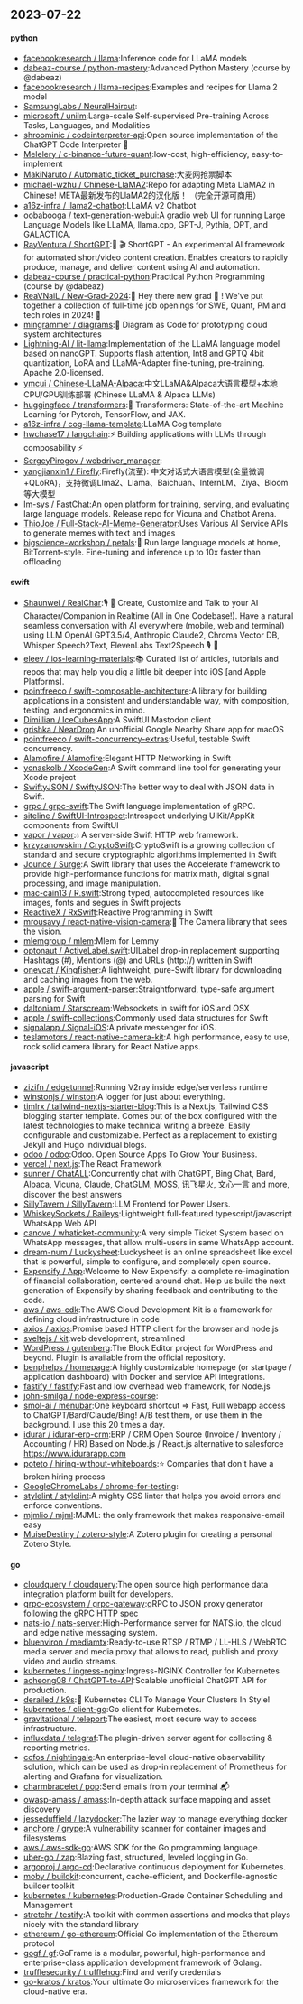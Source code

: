 ## 2023-07-22

#### python
* [facebookresearch / llama](https://github.com/facebookresearch/llama):Inference code for LLaMA models
* [dabeaz-course / python-mastery](https://github.com/dabeaz-course/python-mastery):Advanced Python Mastery (course by @dabeaz)
* [facebookresearch / llama-recipes](https://github.com/facebookresearch/llama-recipes):Examples and recipes for Llama 2 model
* [SamsungLabs / NeuralHaircut](https://github.com/SamsungLabs/NeuralHaircut):
* [microsoft / unilm](https://github.com/microsoft/unilm):Large-scale Self-supervised Pre-training Across Tasks, Languages, and Modalities
* [shroominic / codeinterpreter-api](https://github.com/shroominic/codeinterpreter-api):Open source implementation of the ChatGPT Code Interpreter
👾
* [Melelery / c-binance-future-quant](https://github.com/Melelery/c-binance-future-quant):low-cost, high-efficiency, easy-to-implement
* [MakiNaruto / Automatic_ticket_purchase](https://github.com/MakiNaruto/Automatic_ticket_purchase):大麦网抢票脚本
* [michael-wzhu / Chinese-LlaMA2](https://github.com/michael-wzhu/Chinese-LlaMA2):Repo for adapting Meta LlaMA2 in Chinese! META最新发布的LlaMA2的汉化版！ （完全开源可商用）
* [a16z-infra / llama2-chatbot](https://github.com/a16z-infra/llama2-chatbot):LLaMA v2 Chatbot
* [oobabooga / text-generation-webui](https://github.com/oobabooga/text-generation-webui):A gradio web UI for running Large Language Models like LLaMA, llama.cpp, GPT-J, Pythia, OPT, and GALACTICA.
* [RayVentura / ShortGPT](https://github.com/RayVentura/ShortGPT):🚀
🎬
ShortGPT - An experimental AI framework for automated short/video content creation. Enables creators to rapidly produce, manage, and deliver content using AI and automation.
* [dabeaz-course / practical-python](https://github.com/dabeaz-course/practical-python):Practical Python Programming (course by @dabeaz)
* [ReaVNaiL / New-Grad-2024](https://github.com/ReaVNaiL/New-Grad-2024):👋
Hey there new grad
🎉
! We've put together a collection of full-time job openings for SWE, Quant, PM and tech roles in 2024!
🚀
* [mingrammer / diagrams](https://github.com/mingrammer/diagrams):🎨
Diagram as Code for prototyping cloud system architectures
* [Lightning-AI / lit-llama](https://github.com/Lightning-AI/lit-llama):Implementation of the LLaMA language model based on nanoGPT. Supports flash attention, Int8 and GPTQ 4bit quantization, LoRA and LLaMA-Adapter fine-tuning, pre-training. Apache 2.0-licensed.
* [ymcui / Chinese-LLaMA-Alpaca](https://github.com/ymcui/Chinese-LLaMA-Alpaca):中文LLaMA&Alpaca大语言模型+本地CPU/GPU训练部署 (Chinese LLaMA & Alpaca LLMs)
* [huggingface / transformers](https://github.com/huggingface/transformers):🤗
Transformers: State-of-the-art Machine Learning for Pytorch, TensorFlow, and JAX.
* [a16z-infra / cog-llama-template](https://github.com/a16z-infra/cog-llama-template):LLaMA Cog template
* [hwchase17 / langchain](https://github.com/hwchase17/langchain):⚡
Building applications with LLMs through composability
⚡
* [SergeyPirogov / webdriver_manager](https://github.com/SergeyPirogov/webdriver_manager):
* [yangjianxin1 / Firefly](https://github.com/yangjianxin1/Firefly):Firefly(流萤): 中文对话式大语言模型(全量微调+QLoRA)，支持微调Llma2、Llama、Baichuan、InternLM、Ziya、Bloom等大模型
* [lm-sys / FastChat](https://github.com/lm-sys/FastChat):An open platform for training, serving, and evaluating large language models. Release repo for Vicuna and Chatbot Arena.
* [ThioJoe / Full-Stack-AI-Meme-Generator](https://github.com/ThioJoe/Full-Stack-AI-Meme-Generator):Uses Various AI Service APIs to generate memes with text and images
* [bigscience-workshop / petals](https://github.com/bigscience-workshop/petals):🌸
Run large language models at home, BitTorrent-style. Fine-tuning and inference up to 10x faster than offloading

#### swift
* [Shaunwei / RealChar](https://github.com/Shaunwei/RealChar):🎙️
🤖
Create, Customize and Talk to your AI Character/Companion in Realtime (All in One Codebase!). Have a natural seamless conversation with AI everywhere (mobile, web and terminal) using LLM OpenAI GPT3.5/4, Anthropic Claude2, Chroma Vector DB, Whisper Speech2Text, ElevenLabs Text2Speech
🎙️
🤖
* [eleev / ios-learning-materials](https://github.com/eleev/ios-learning-materials):📚
Curated list of articles, tutorials and repos that may help you dig a little bit deeper into iOS [and Apple Platforms].
* [pointfreeco / swift-composable-architecture](https://github.com/pointfreeco/swift-composable-architecture):A library for building applications in a consistent and understandable way, with composition, testing, and ergonomics in mind.
* [Dimillian / IceCubesApp](https://github.com/Dimillian/IceCubesApp):A SwiftUI Mastodon client
* [grishka / NearDrop](https://github.com/grishka/NearDrop):An unofficial Google Nearby Share app for macOS
* [pointfreeco / swift-concurrency-extras](https://github.com/pointfreeco/swift-concurrency-extras):Useful, testable Swift concurrency.
* [Alamofire / Alamofire](https://github.com/Alamofire/Alamofire):Elegant HTTP Networking in Swift
* [yonaskolb / XcodeGen](https://github.com/yonaskolb/XcodeGen):A Swift command line tool for generating your Xcode project
* [SwiftyJSON / SwiftyJSON](https://github.com/SwiftyJSON/SwiftyJSON):The better way to deal with JSON data in Swift.
* [grpc / grpc-swift](https://github.com/grpc/grpc-swift):The Swift language implementation of gRPC.
* [siteline / SwiftUI-Introspect](https://github.com/siteline/SwiftUI-Introspect):Introspect underlying UIKit/AppKit components from SwiftUI
* [vapor / vapor](https://github.com/vapor/vapor):💧
A server-side Swift HTTP web framework.
* [krzyzanowskim / CryptoSwift](https://github.com/krzyzanowskim/CryptoSwift):CryptoSwift is a growing collection of standard and secure cryptographic algorithms implemented in Swift
* [Jounce / Surge](https://github.com/Jounce/Surge):A Swift library that uses the Accelerate framework to provide high-performance functions for matrix math, digital signal processing, and image manipulation.
* [mac-cain13 / R.swift](https://github.com/mac-cain13/R.swift):Strong typed, autocompleted resources like images, fonts and segues in Swift projects
* [ReactiveX / RxSwift](https://github.com/ReactiveX/RxSwift):Reactive Programming in Swift
* [mrousavy / react-native-vision-camera](https://github.com/mrousavy/react-native-vision-camera):📸
The Camera library that sees the vision.
* [mlemgroup / mlem](https://github.com/mlemgroup/mlem):Mlem for Lemmy
* [optonaut / ActiveLabel.swift](https://github.com/optonaut/ActiveLabel.swift):UILabel drop-in replacement supporting Hashtags (#), Mentions (@) and URLs (http://) written in Swift
* [onevcat / Kingfisher](https://github.com/onevcat/Kingfisher):A lightweight, pure-Swift library for downloading and caching images from the web.
* [apple / swift-argument-parser](https://github.com/apple/swift-argument-parser):Straightforward, type-safe argument parsing for Swift
* [daltoniam / Starscream](https://github.com/daltoniam/Starscream):Websockets in swift for iOS and OSX
* [apple / swift-collections](https://github.com/apple/swift-collections):Commonly used data structures for Swift
* [signalapp / Signal-iOS](https://github.com/signalapp/Signal-iOS):A private messenger for iOS.
* [teslamotors / react-native-camera-kit](https://github.com/teslamotors/react-native-camera-kit):A high performance, easy to use, rock solid camera library for React Native apps.

#### javascript
* [zizifn / edgetunnel](https://github.com/zizifn/edgetunnel):Running V2ray inside edge/serverless runtime
* [winstonjs / winston](https://github.com/winstonjs/winston):A logger for just about everything.
* [timlrx / tailwind-nextjs-starter-blog](https://github.com/timlrx/tailwind-nextjs-starter-blog):This is a Next.js, Tailwind CSS blogging starter template. Comes out of the box configured with the latest technologies to make technical writing a breeze. Easily configurable and customizable. Perfect as a replacement to existing Jekyll and Hugo individual blogs.
* [odoo / odoo](https://github.com/odoo/odoo):Odoo. Open Source Apps To Grow Your Business.
* [vercel / next.js](https://github.com/vercel/next.js):The React Framework
* [sunner / ChatALL](https://github.com/sunner/ChatALL):Concurrently chat with ChatGPT, Bing Chat, Bard, Alpaca, Vicuna, Claude, ChatGLM, MOSS, 讯飞星火, 文心一言 and more, discover the best answers
* [SillyTavern / SillyTavern](https://github.com/SillyTavern/SillyTavern):LLM Frontend for Power Users.
* [WhiskeySockets / Baileys](https://github.com/WhiskeySockets/Baileys):Lightweight full-featured typescript/javascript WhatsApp Web API
* [canove / whaticket-community](https://github.com/canove/whaticket-community):A very simple Ticket System based on WhatsApp messages, that allow multi-users in same WhatsApp account.
* [dream-num / Luckysheet](https://github.com/dream-num/Luckysheet):Luckysheet is an online spreadsheet like excel that is powerful, simple to configure, and completely open source.
* [Expensify / App](https://github.com/Expensify/App):Welcome to New Expensify: a complete re-imagination of financial collaboration, centered around chat. Help us build the next generation of Expensify by sharing feedback and contributing to the code.
* [aws / aws-cdk](https://github.com/aws/aws-cdk):The AWS Cloud Development Kit is a framework for defining cloud infrastructure in code
* [axios / axios](https://github.com/axios/axios):Promise based HTTP client for the browser and node.js
* [sveltejs / kit](https://github.com/sveltejs/kit):web development, streamlined
* [WordPress / gutenberg](https://github.com/WordPress/gutenberg):The Block Editor project for WordPress and beyond. Plugin is available from the official repository.
* [benphelps / homepage](https://github.com/benphelps/homepage):A highly customizable homepage (or startpage / application dashboard) with Docker and service API integrations.
* [fastify / fastify](https://github.com/fastify/fastify):Fast and low overhead web framework, for Node.js
* [john-smilga / node-express-course](https://github.com/john-smilga/node-express-course):
* [smol-ai / menubar](https://github.com/smol-ai/menubar):One keyboard shortcut => Fast, Full webapp access to ChatGPT/Bard/Claude/Bing! A/B test them, or use them in the background. I use this 20 times a day.
* [idurar / idurar-erp-crm](https://github.com/idurar/idurar-erp-crm):ERP / CRM Open Source (Invoice / Inventory / Accounting / HR) Based on Node.js / React.js alternative to salesforce https://www.idurarapp.com
* [poteto / hiring-without-whiteboards](https://github.com/poteto/hiring-without-whiteboards):⭐️
Companies that don't have a broken hiring process
* [GoogleChromeLabs / chrome-for-testing](https://github.com/GoogleChromeLabs/chrome-for-testing):
* [stylelint / stylelint](https://github.com/stylelint/stylelint):A mighty CSS linter that helps you avoid errors and enforce conventions.
* [mjmlio / mjml](https://github.com/mjmlio/mjml):MJML: the only framework that makes responsive-email easy
* [MuiseDestiny / zotero-style](https://github.com/MuiseDestiny/zotero-style):A Zotero plugin for creating a personal Zotero Style.

#### go
* [cloudquery / cloudquery](https://github.com/cloudquery/cloudquery):The open source high performance data integration platform built for developers.
* [grpc-ecosystem / grpc-gateway](https://github.com/grpc-ecosystem/grpc-gateway):gRPC to JSON proxy generator following the gRPC HTTP spec
* [nats-io / nats-server](https://github.com/nats-io/nats-server):High-Performance server for NATS.io, the cloud and edge native messaging system.
* [bluenviron / mediamtx](https://github.com/bluenviron/mediamtx):Ready-to-use RTSP / RTMP / LL-HLS / WebRTC media server and media proxy that allows to read, publish and proxy video and audio streams.
* [kubernetes / ingress-nginx](https://github.com/kubernetes/ingress-nginx):Ingress-NGINX Controller for Kubernetes
* [acheong08 / ChatGPT-to-API](https://github.com/acheong08/ChatGPT-to-API):Scalable unofficial ChatGPT API for production.
* [derailed / k9s](https://github.com/derailed/k9s):🐶
Kubernetes CLI To Manage Your Clusters In Style!
* [kubernetes / client-go](https://github.com/kubernetes/client-go):Go client for Kubernetes.
* [gravitational / teleport](https://github.com/gravitational/teleport):The easiest, most secure way to access infrastructure.
* [influxdata / telegraf](https://github.com/influxdata/telegraf):The plugin-driven server agent for collecting & reporting metrics.
* [ccfos / nightingale](https://github.com/ccfos/nightingale):An enterprise-level cloud-native observability solution, which can be used as drop-in replacement of Prometheus for alerting and Grafana for visualization.
* [charmbracelet / pop](https://github.com/charmbracelet/pop):Send emails from your terminal
📬
* [owasp-amass / amass](https://github.com/owasp-amass/amass):In-depth attack surface mapping and asset discovery
* [jesseduffield / lazydocker](https://github.com/jesseduffield/lazydocker):The lazier way to manage everything docker
* [anchore / grype](https://github.com/anchore/grype):A vulnerability scanner for container images and filesystems
* [aws / aws-sdk-go](https://github.com/aws/aws-sdk-go):AWS SDK for the Go programming language.
* [uber-go / zap](https://github.com/uber-go/zap):Blazing fast, structured, leveled logging in Go.
* [argoproj / argo-cd](https://github.com/argoproj/argo-cd):Declarative continuous deployment for Kubernetes.
* [moby / buildkit](https://github.com/moby/buildkit):concurrent, cache-efficient, and Dockerfile-agnostic builder toolkit
* [kubernetes / kubernetes](https://github.com/kubernetes/kubernetes):Production-Grade Container Scheduling and Management
* [stretchr / testify](https://github.com/stretchr/testify):A toolkit with common assertions and mocks that plays nicely with the standard library
* [ethereum / go-ethereum](https://github.com/ethereum/go-ethereum):Official Go implementation of the Ethereum protocol
* [gogf / gf](https://github.com/gogf/gf):GoFrame is a modular, powerful, high-performance and enterprise-class application development framework of Golang.
* [trufflesecurity / trufflehog](https://github.com/trufflesecurity/trufflehog):Find and verify credentials
* [go-kratos / kratos](https://github.com/go-kratos/kratos):Your ultimate Go microservices framework for the cloud-native era.
